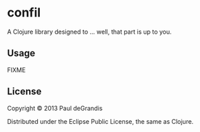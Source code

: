 # confil

A Clojure library designed to ... well, that part is up to you.

## Usage

FIXME

## License

Copyright © 2013 Paul deGrandis

Distributed under the Eclipse Public License, the same as Clojure.

